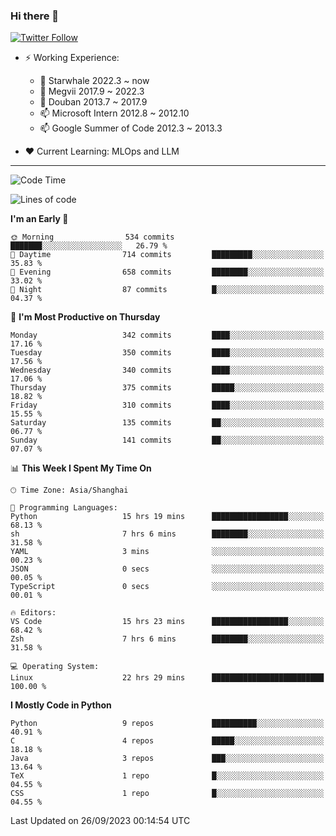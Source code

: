 ### Hi there 👋

[![Twitter Follow](https://img.shields.io/twitter/follow/tianweidut?style=social)](https://twitter.com/tianweidut)

- ⚡ Working Experience:
  - 🔭 Starwhale 2022.3 ~ now
  - 🌱 Megvii 2017.9 ~ 2022.3
  - 🌱 Douban 2013.7 ~ 2017.9
  - 📫 Microsoft Intern 2012.8 ~ 2012.10
  - 📫 Google Summer of Code 2012.3 ~ 2013.3

- ❤️ Current Learning: MLOps and LLM

---
<!--START_SECTION:waka-->
![Code Time](http://img.shields.io/badge/Code%20Time-4%2C525%20hrs%2051%20mins-blue)

![Lines of code](https://img.shields.io/badge/From%20Hello%20World%20I%27ve%20Written-1.3%20million%20lines%20of%20code-blue)

**I'm an Early 🐤** 

```text
🌞 Morning                534 commits         ███████░░░░░░░░░░░░░░░░░░   26.79 % 
🌆 Daytime                714 commits         █████████░░░░░░░░░░░░░░░░   35.83 % 
🌃 Evening                658 commits         ████████░░░░░░░░░░░░░░░░░   33.02 % 
🌙 Night                  87 commits          █░░░░░░░░░░░░░░░░░░░░░░░░   04.37 % 
```
📅 **I'm Most Productive on Thursday** 

```text
Monday                   342 commits         ████░░░░░░░░░░░░░░░░░░░░░   17.16 % 
Tuesday                  350 commits         ████░░░░░░░░░░░░░░░░░░░░░   17.56 % 
Wednesday                340 commits         ████░░░░░░░░░░░░░░░░░░░░░   17.06 % 
Thursday                 375 commits         █████░░░░░░░░░░░░░░░░░░░░   18.82 % 
Friday                   310 commits         ████░░░░░░░░░░░░░░░░░░░░░   15.55 % 
Saturday                 135 commits         ██░░░░░░░░░░░░░░░░░░░░░░░   06.77 % 
Sunday                   141 commits         ██░░░░░░░░░░░░░░░░░░░░░░░   07.07 % 
```


📊 **This Week I Spent My Time On** 

```text
🕑︎ Time Zone: Asia/Shanghai

💬 Programming Languages: 
Python                   15 hrs 19 mins      █████████████████░░░░░░░░   68.13 % 
sh                       7 hrs 6 mins        ████████░░░░░░░░░░░░░░░░░   31.58 % 
YAML                     3 mins              ░░░░░░░░░░░░░░░░░░░░░░░░░   00.23 % 
JSON                     0 secs              ░░░░░░░░░░░░░░░░░░░░░░░░░   00.05 % 
TypeScript               0 secs              ░░░░░░░░░░░░░░░░░░░░░░░░░   00.01 % 

🔥 Editors: 
VS Code                  15 hrs 23 mins      █████████████████░░░░░░░░   68.42 % 
Zsh                      7 hrs 6 mins        ████████░░░░░░░░░░░░░░░░░   31.58 % 

💻 Operating System: 
Linux                    22 hrs 29 mins      █████████████████████████   100.00 % 
```

**I Mostly Code in Python** 

```text
Python                   9 repos             ██████████░░░░░░░░░░░░░░░   40.91 % 
C                        4 repos             █████░░░░░░░░░░░░░░░░░░░░   18.18 % 
Java                     3 repos             ███░░░░░░░░░░░░░░░░░░░░░░   13.64 % 
TeX                      1 repo              █░░░░░░░░░░░░░░░░░░░░░░░░   04.55 % 
CSS                      1 repo              █░░░░░░░░░░░░░░░░░░░░░░░░   04.55 % 
```




 Last Updated on 26/09/2023 00:14:54 UTC
<!--END_SECTION:waka-->
